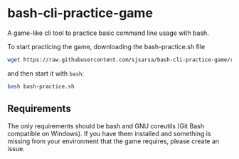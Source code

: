 # bash-cli-practice-game
A game-like cli tool to practice basic command line usage with bash.

To start practicing the game, downloading the bash-practice.sh file

```sh
wget https://raw.githubusercontent.com/sjsarsa/bash-cli-practice-game/refs/heads/main/bash-practice.sh
```

and then start it with `bash`:

```sh
bash bash-practice.sh
```

## Requirements

The only requirements should be bash and GNU coreutils (Git Bash compatible on Windows). If you have them installed and something is missing from your environment that the game requires, please create an issue.
